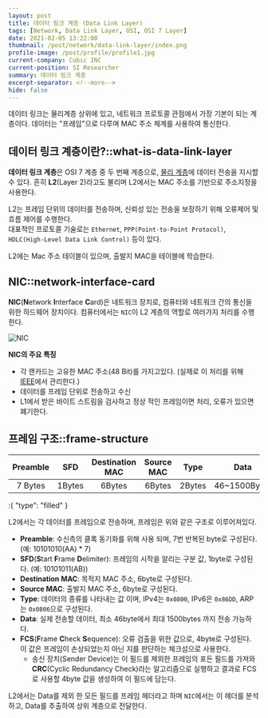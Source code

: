 ```yaml
---
layout: post
title: 데이터 링크 계층 (Data Link Layer)
tags: [Network, Data Link Layer, OSI, OSI 7 Layer]
date: 2021-02-05 13:22:00
thumbnail: /post/network/data-link-layer/index.png
profile-image: /post/profile/profile1.jpg
current-company: Cubic INC
current-position: SI Researcher
summary: 데이터 링크 계층
excerpt-separator: <!--more-->
hide: false
---
```

데이터 링크는 물리계층 상위에 있고, 네트워크 프로토콜 관점에서 가장 기본이 되는 계층이다.
데이터는 "프레임"으로 다루며 MAC 주소 체계를 사용하여 통신한다.
<!--more-->
## 데이터 링크 계층이란?::what-is-data-link-layer

**데이터 링크 계층**은 OSI 7 계층 중 두 번째 계층으로, [물리 계층](/docs/network/physical-layer)에 데이터 전송을 지시할 수 있다.
흔히 **L2**(Layer 2)라고도 불리며 L2에서는 MAC 주소를 기반으로 주소지정을 사용한다.  

L2는 프레임 단위의 데이터를 전송하며, 신뢰성 있는 전송을 보장하기 위해 오류제어 및 흐름 제어를 수행한다.  
대표적인 프로토콜 기술로는 `Ethernet`, `PPP(Point-to-Point Protocol)`, `HDLC(High-Level Data Link Control)` 등이 있다.  

L2에는 Mac 주소 테이블이 있으며, 출발지 MAC을 테이블에 학습한다.

## NIC::network-interface-card

**NIC**(**N**etwork **I**nterface **C**ard)은 네트워크 장치로, 컴퓨터와 네트워크 간의 통신을 위한 하드웨어 장치이다.
컴퓨터에서는 `NIC`이 L2 계층의 역할로 여러가지 처리를 수행한다.

![NIC](/post/network/data-link-layer/network-interface-card.png)

**NIC의 주요 특징**

* 각 랜카드는 고유한 MAC 주소(48 Bit)를 가지고있다. (실제로 이 처리를 위해 [IEEE]()에서 관리한다.)
* 데이터를 프레임 단위로 전송하고 수신
* L1에서 받은 바이트 스트림을 검사하고 정상 적인 프레임이면 처리, 오류가 있으면 폐기한다.

## 프레임 구조::frame-structure

| Preamble |  SFD   | Destination MAC | Source MAC |  Type  |     Data     |  FCS   |
|:--------:|:------:|:---------------:|:----------:|:------:|:------------:|:------:|
| 7 Bytes  | 1Bytes |     6Bytes      |   6Bytes   | 2Bytes | 46~1500Bytes | 4Bytes |
:{ "type": "filled" }

L2에서는 각 데이터를 프레임으로 전송하며, 프레임은 위와 같은 구조로 이루어져있다.

* **Preamble**: 수신측의 클록 동기화를 위해 사용 되며, 7번 반복된 byte로 구성된다. (예: 10101010(AA) * 7)
* **SFD**(**S**tart **F**rame **D**elimiter): 프레임의 시작을 알리는 구분 값, 1byte로 구성된다. (예: 10101011(AB))
* **Destination MAC**: 목적지 MAC 주소, 6byte로 구성된다.
* **Source MAC**: 출발지 MAC 주소, 6byte로 구성된다.
* **Type**: 데이터의 종류를 나타내는 값 이며, IPv4는 `0x0800`, IPv6은 `0x86DD`, ARP는 `0x0806`으로 구성된다.
* **Data**: 실제 전송할 데이터, 최소 46byte에서 최대 1500bytes 까지 전송 가능하다.
* **FCS**(**F**rame **C**heck **S**equence): 오류 검출을 위한 값으로, 4byte로 구성된다. 이 값은 프레임이 손상되었는지 아닌 지를 판단하는 체크섬으로 사용한다.
  * 송신 장치(Sender Device)는 이 필드를 제외한 프레임의 포든 필드를 가져와 **CRC**(Cyclic Redundancy Check)라는 알고리즘으로 실행하고 결과로 FCS로 사용할 4byte 값을 생성하여 이 필드에 담는다.

L2에서는 Data를 제외 한 모든 필드를 프레임 헤더라고 하며 `NIC`에서는 이 헤더를 분석하고, Data를 추출하여 상위 계층으로 전달한다.



